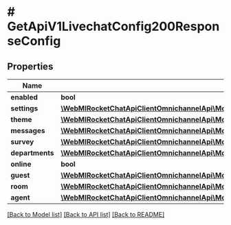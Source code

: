 # # GetApiV1LivechatConfig200ResponseConfig

## Properties

Name | Type | Description | Notes
------------ | ------------- | ------------- | -------------
**enabled** | **bool** |  | [optional]
**settings** | [**\WebMIRocketChatApiClientOmnichannelApi\Model\GetApiV1LivechatConfig200ResponseConfigSettings**](GetApiV1LivechatConfig200ResponseConfigSettings.md) |  | [optional]
**theme** | [**\WebMIRocketChatApiClientOmnichannelApi\Model\GetApiV1LivechatConfig200ResponseConfigTheme**](GetApiV1LivechatConfig200ResponseConfigTheme.md) |  | [optional]
**messages** | [**\WebMIRocketChatApiClientOmnichannelApi\Model\GetApiV1LivechatConfig200ResponseConfigMessages**](GetApiV1LivechatConfig200ResponseConfigMessages.md) |  | [optional]
**survey** | [**\WebMIRocketChatApiClientOmnichannelApi\Model\GetApiV1LivechatConfig200ResponseConfigSurvey**](GetApiV1LivechatConfig200ResponseConfigSurvey.md) |  | [optional]
**departments** | [**\WebMIRocketChatApiClientOmnichannelApi\Model\GetApiV1LivechatConfig200ResponseConfigDepartmentsInner[]**](GetApiV1LivechatConfig200ResponseConfigDepartmentsInner.md) |  | [optional]
**online** | **bool** |  | [optional]
**guest** | [**\WebMIRocketChatApiClientOmnichannelApi\Model\GetApiV1LivechatConfig200ResponseConfigGuest**](GetApiV1LivechatConfig200ResponseConfigGuest.md) |  | [optional]
**room** | [**\WebMIRocketChatApiClientOmnichannelApi\Model\GetApiV1LivechatConfig200ResponseConfigRoom**](GetApiV1LivechatConfig200ResponseConfigRoom.md) |  | [optional]
**agent** | [**\WebMIRocketChatApiClientOmnichannelApi\Model\GetApiV1LivechatAgentNext200ResponseAgent**](GetApiV1LivechatAgentNext200ResponseAgent.md) |  | [optional]

[[Back to Model list]](../../README.md#models) [[Back to API list]](../../README.md#endpoints) [[Back to README]](../../README.md)
